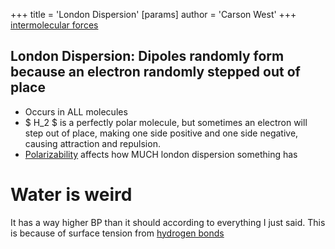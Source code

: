 +++
 title = 'London Dispersion'
[params]
	author = 'Carson West'
+++
[intermolecular forces](./../intermolecular-forces/)

## London Dispersion: Dipoles randomly form because an electron randomly stepped out of place
- Occurs in ALL molecules
-  $ H_2 $  is a perfectly polar molecule, but sometimes an electron will step out of place, making one side positive and one side negative, causing attraction and repulsion.
- [Polarizability](./../polarizability/) affects how MUCH london dispersion something has
# Water is weird
It has a way higher BP than it should according to everything I just said. This is because of surface tension from [hydrogen bonds](./../hydrogen-bonds/)
